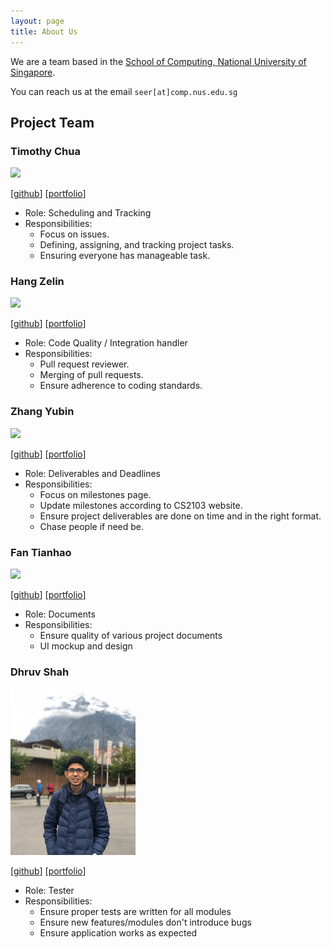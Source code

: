 ```yaml
---
layout: page
title: About Us
---
```


We are a team based in the [School of Computing, National University of Singapore](http://www.comp.nus.edu.sg).

You can reach us at the email `seer[at]comp.nus.edu.sg`

## Project Team

### Timothy Chua

<img src="images/ooawagaeri.jpg" width="200px">

[[github](https://github.com/ooawagaeri)]
[[portfolio](team/ooawagaeri.md)]

* Role: Scheduling and Tracking
* Responsibilities:
  * Focus on issues.
  * Defining, assigning, and tracking project tasks.
  * Ensuring everyone has manageable task.

### Hang Zelin

<img src="images\hangzelin.png" width="200px">

[[github](https://github.com/hangzelin)]
[[portfolio](team/hangzelin.md)]

* Role: Code Quality / Integration handler
* Responsibilities:
  * Pull request reviewer.
  * Merging of pull requests.
  * Ensure adherence to coding standards.

### Zhang Yubin

<img src="images\Kimowarui.png" width="200px">

[[github](https://github.com/Kimowarui)]
[[portfolio](team/zhangyubin.md)]

* Role: Deliverables and Deadlines
* Responsibilities:
  * Focus on milestones page.
  * Update milestones according to CS2103 website.
  * Ensure project deliverables are done on time and in the right format.
  * Chase people if need be.

### Fan Tianhao

<img src="images\ttraveller7.png" width="200px">

[[github](https://github.com/TTraveller7)]
[[portfolio](team/ttraveller7.md)]

* Role: Documents
* Responsibilities:
  * Ensure quality of various project documents
  * UI mockup and design

### Dhruv Shah

<img src="images/dhshah1.png" width="200px">

[[github](https://github.com/dhshah1)]
[[portfolio](team/dhshah1.md)]

* Role: Tester
* Responsibilities:
  * Ensure proper tests are written for all modules
  * Ensure new features/modules don't introduce bugs
  * Ensure application works as expected
